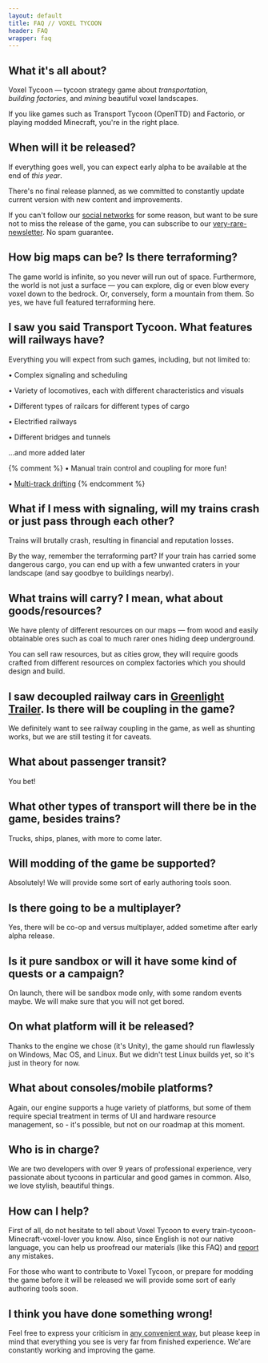 ```yaml
---
layout: default
title: FAQ // VOXEL TYCOON
header: FAQ
wrapper: faq
---
```


## What it's all about?

Voxel Tycoon — tycoon strategy game about *transportation*, *building&nbsp;factories*, and *mining* beautiful voxel landscapes.

If you like games such as Transport Tycoon (OpenTTD) and Factorio, or playing modded Minecraft, you're in the right place.

## When will it be released?

If everything goes well, you can expect early alpha to be available at the end of *this year*.

There's no final release planned, as we committed to constantly update current version with new content and improvements.

If you can't follow our [social networks](/contacts) for some reason, but want to be sure not to miss the release of the game, you can subscribe to our [very-rare-newsletter]({{site.newsletter_url}}). No spam guarantee.

## How big maps can be? Is there terraforming?

The game world is infinite, so you never will run out of space. Furthermore, the world is not just a surface — you can explore, dig or even blow every voxel down to the bedrock. Or, conversely, form a mountain from them. So yes, we have full featured terraforming here.

## I saw you said Transport Tycoon. What features will railways have?

Everything you will expect from such games, including, but not limited to:

• Complex signaling and scheduling

• Variety of locomotives, each with different characteristics and visuals

• Different types of railcars for different types of cargo

• Electrified railways

• Different bridges and tunnels

...and more added later

{% comment %}
• Manual train control and coupling for more fun!

• [Multi-track drifting]()
{% endcomment %}

## What if I mess with signaling, will my trains crash or just pass through each other?

Trains will brutally crash, resulting in financial and reputation losses.

By the way, remember the terraforming part? If your train has carried some dangerous cargo, you can end up with a few unwanted craters in your landscape (and say goodbye to buildings nearby).

## What trains will carry? I mean, what about goods/resources?

We have plenty of different resources on our maps — from wood and easily obtainable ores such as coal to much rarer ones hiding deep underground.

You can sell raw resources, but as cities grow, they will require goods crafted from different resources on complex factories which you should design and build.

## I saw decoupled railway cars in [Greenlight Trailer](https://youtu.be/u1kRZKu3NAc?t=51). Is there will be coupling in the game?

We definitely want to see railway coupling in the game, as well as shunting works, but we are still testing it for caveats.

## What about passenger transit?

You bet!

## What other types of transport will there be in the game, besides trains?

Trucks, ships, planes, with more to come later.

## Will modding of the game be supported?

Absolutely! We will provide some sort of early authoring tools soon.

## Is there going to be a multiplayer?

Yes, there will be co-op and versus multiplayer, added sometime after early alpha release.

## Is it pure sandbox or will it have some kind of quests or a campaign?

On launch, there will be sandbox mode only, with some random events maybe. We will make sure that you will not get bored.

## On what platform will it be released?

Thanks to the engine we chose (it's Unity), the game should run flawlessly on Windows, Mac OS, and Linux. But we didn't test Linux builds yet,
so it's just in theory for now.

## What about consoles/mobile platforms?

Again, our engine supports a huge variety of platforms, but some of them require special treatment in terms of UI and hardware resource management, so - it's possible, but not on our roadmap at this moment.

## Who is in charge?

We are two developers with over 9 years of professional experience, very passionate about tycoons in particular and good games in common.
Also, we love stylish, beautiful things.

## How can I help?

First of all, do not hesitate to tell about Voxel Tycoon to every train-tycoon-Minecraft-voxel-lover you know. Also, since English is not our native language, you can help us proofread our materials (like this FAQ) and [report](/contacts) any mistakes.

For those who want to contribute to Voxel Tycoon, or prepare for modding the game before it will be released we will provide some sort of early authoring tools soon.

## I think you have done something wrong!

Feel free to express your criticism in [any convenient way](/contacts), but please keep in mind that everything you see is very far from finished experience. We'are constantly working and improving the game.
